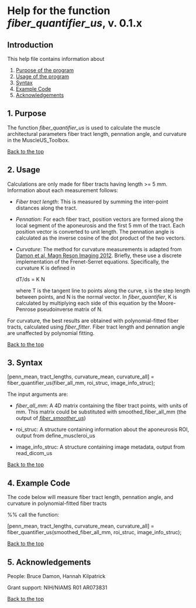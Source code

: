 # Help for the function <i>fiber_quantifier_us</i>, v. 0.1.x

## Introduction

This help file contains information about
1) [Purpose of the program](https://github.com/bdamon/MuscleUS_Toolbox/blob/master/Help/Help-for-fiber_quantifier_us.md#1-purpose)
2) [Usage of the program](https://github.com/bdamon/MuscleUS_Toolbox/blob/master/Help/Help-for-fiber_quantifier_us.md#2-usage)
3) [Syntax](https://github.com/bdamon/MuscleUS_Toolbox/blob/master/Help/Help-for-fiber_quantifier_us.md#3-Syntax)
4) [Example Code](https://github.com/bdamon/MuscleUS_Toolbox/blob/master/Help/Help-for-fiber_quantifier_us.md#4-Example-Code)
5) [Acknowledgements](https://github.com/bdamon/MuscleUS_Toolbox/blob/master/Help/Help-for-fiber_quantifier_us.md#5-Acknowledgements)

## 1. Purpose
 
The function <i>fiber_quantifier_us</i> is used to calculate the muscle architectural parameters fiber tract length, pennation angle, and curvature in the MuscleUS_Toolbox.

[Back to the top](https://github.com/bdamon/MuscleUS_Toolbox/blob/master/Help/Help-for-fiber_quantifier_us.md)

## 2. Usage
Calculations are only made for fiber tracts having length >= 5 mm. Information about each measurement follows:

* <i>Fiber tract length</i>: This is measured by summing the inter-point distances along the tract.

* <i>Pennation</i>:  For each fiber tract, position vectors are formed along the local segment of the aponeurosis and the first 5 mm of the tract. Each position vector is converted to unit length.  The pennation angle is calculated as the inverse cosine of the dot product of the two vectors. 

* <i>Curvature</i>: The method for curvature measurements is adapted from [Damon et al, Magn Reson Imaging 2012](https://pubmed.ncbi.nlm.nih.gov/22503094/). Briefly, these use a discrete implementation of the Frenet-Serret equations. Specifically, the curvature K is defined in 

     dT/ds = K N
     
  where T is the tangent line to points along the curve, s is the step length between points, and N is the normal vector. In <i>fiber_quantifier</i>, K is calculated by multiplying each side of this equation by the Moore-Penrose pseudoinverse matrix of N.

For curvature, the best results are obtained with polynomial-fitted fiber tracts, calculated using <i>fiber_fitter</i>. Fiber tract length and pennation angle are unaffected by polynomial fitting.

[Back to the top](https://github.com/bdamon/MuscleUS_Toolbox/blob/master/Help/Help-for-fiber_quantifier_us.md)

## 3. Syntax

[penn_mean, tract_lengths, curvature_mean, curvature_all] = fiber_quantifier_us(fiber_all_mm, roi_struc, image_info_struc);

The input arguments are:
 
* <i>fiber_all_mm</i>: A 4D matrix containing the fiber tract points, with units of mm. This matrix could be substituted with smoothed_fiber_all_mm (the output of [<i>fiber_smoother_us</i>](https://github.com/bdamon/MuscleUS_Toolbox/blob/master/Help/Help-for-fiber_smoother_us.md))

* roi_struc: A structure containing information about the aponeurosis ROI, output from define_muscleroi_us

* image_info_struc: A structure containing image metadata, output from read_dicom_us

[Back to the top](https://github.com/bdamon/MuscleUS_Toolbox/blob/master/Help/Help-for-fiber_quantifier.md)

## 4. Example Code
The code below will measure fiber tract length, pennation angle, and curvature in polynomial-fitted fiber tracts

%% call the function:

[penn_mean, tract_lengths, curvature_mean, curvature_all] = fiber_quantifier_us(smoothed_fiber_all_mm, roi_struc, image_info_struc);

[Back to the top](https://github.com/bdamon/MuscleUS_Toolbox/blob/master/Help/Help-for-fiber_quantifier_us.md)

## 5. Acknowledgements
 People: Bruce Damon, Hannah Kilpatrick
 
 Grant support: NIH/NIAMS R01 AR073831

[Back to the top](https://github.com/bdamon/MuscleUS_Toolbox/blob/master/Help/Help-for-fiber_quantifier_us.md)

